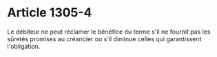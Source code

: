 # Article 1305-4

<p>Le débiteur ne peut réclamer le bénéfice du terme s'il ne fournit pas les sûretés promises au créancier ou s'il diminue celles qui garantissent l'obligation.</p>